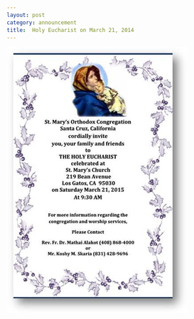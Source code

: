 ```yaml
---
layout: post
category: announcement
title:  Holy Eucharist on March 21, 2014
---
```


<p><img src="assets/images/2015-03-21.jpg" alt="Holy Eucharist" /></p>


